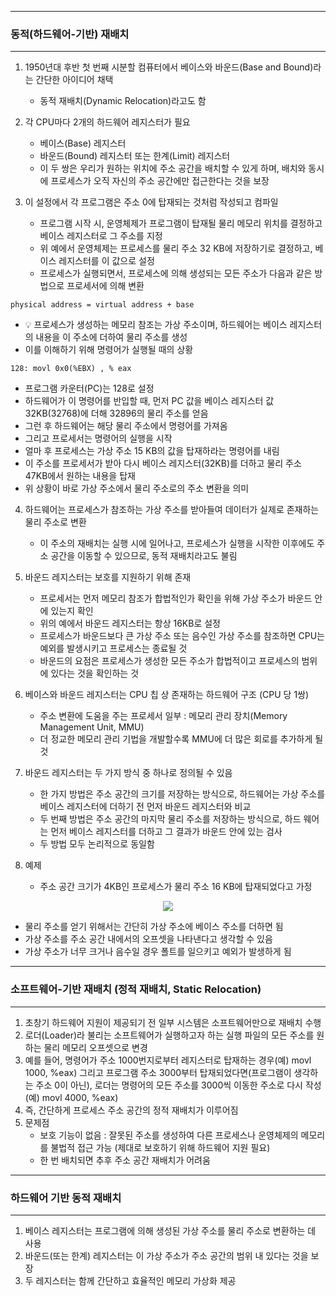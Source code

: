 -----
### 동적(하드웨어-기반) 재배치
-----
1. 1950년대 후반 첫 번째 시분할 컴퓨터에서 베이스와 바운드(Base and Bound)라는 간단한 아이디어 채택
   - 동적 재배치(Dynamic Relocation)라고도 함

2. 각 CPU마다 2개의 하드웨어 레지스터가 필요
   - 베이스(Base) 레지스터
   - 바운드(Bound) 레지스터 또는 한계(Limit) 레지스터
   - 이 두 쌍은 우리가 원하는 위치에 주소 공간을 배치할 수 있게 하며, 배치와 동시에 프로세스가 오직 자신의 주소 공간에만 접근한다는 것을 보장

3. 이 설정에서 각 프로그램은 주소 0에 탑재되는 것처럼 작성되고 컴파일
   - 프로그램 시작 시, 운영체제가 프로그램이 탑재될 물리 메모리 위치를 결정하고 베이스 레지스터로 그 주소를 지정
   - 위 예에서 운영체제는 프로세스를 물리 주소 32 KB에 저장하기로 결정하고, 베이스 레지스터를 이 값으로 설정
   - 프로세스가 실행되면서, 프로세스에 의해 생성되는 모든 주소가 다음과 같은 방법으로 프로세서에 의해 변환
```
physical address = virtual address + base
```
   - 💡 프로세스가 생성하는 메모리 참조는 가상 주소이며, 하드웨어는 베이스 레지스터의 내용을 이 주소에 더하여 물리 주소를 생성
   - 이를 이해하기 위해 명령어가 실행될 때의 상황
```
128: movl 0x0(%EBX) , % eax
```
   - 프로그램 카운터(PC)는 128로 설정
   - 하드웨어가 이 명령어를 반입할 때, 먼저 PC 값을 베이스 레지스터 값 32KB(32768)에 더해 32896의 물리 주소를 얻음
   - 그런 후 하드웨어는 해당 물리 주소에서 명령어를 가져옴
   - 그리고 프로세서는 명령어의 실행을 시작
   - 얼마 후 프로세스는 가상 주소 15 KB의 값을 탑재하라는 명령어를 내림
   - 이 주소를 프로세서가 받아 다시 베이스 레지스터(32KB)를 더하고 물리 주소 47KB에서 원하는 내용을 탑재
   - 위 상황이 바로 가상 주소에서 물리 주소로의 주소 변환을 의미

4. 하드웨어는 프로세스가 참조하는 가상 주소를 받아들여 데이터가 실제로 존재하는 물리 주소로 변환
   - 이 주소의 재배치는 실행 시에 일어나고, 프로세스가 실행을 시작한 이후에도 주소 공간을 이동할 수 있으므로, 동적 재배치라고도 불림

5. 바운드 레지스터는 보호를 지원하기 위해 존재
   - 프로세서는 먼저 메모리 참조가 합법적인가 확인을 위해 가상 주소가 바운드 안에 있는지 확인
   - 위의 예에서 바운드 레지스터는 항상 16KB로 설정
   - 프로세스가 바운드보다 큰 가상 주소 또는 음수인 가상 주소를 참조하면 CPU는 예외를 발생시키고 프로세스는 종료될 것
   - 바운드의 요점은 프로세스가 생성한 모든 주소가 합법적이고 프로세스의 범위에 있다는 것을 확인하는 것

6. 베이스와 바운드 레지스터는 CPU 칩 상 존재하는 하드웨어 구조 (CPU 당 1쌍)
   - 주소 변환에 도움을 주는 프로세서 일부 : 메모리 관리 장치(Memory Management Unit, MMU)
   - 더 정교한 메모리 관리 기법을 개발할수록 MMU에 더 많은 회로를 추가하게 될 것

7. 바운드 레지스터는 두 가지 방식 중 하나로 정의될 수 있음
   - 한 가지 방법은 주소 공간의 크기를 저장하는 방식으로, 하드웨어는 가상 주소를 베이스 레지스터에 더하기 전 먼저 바운드 레지스터와 비교
   - 두 번째 방법은 주소 공간의 마지막 물리 주소를 저장하는 방식으로, 하드 웨어는 먼저 베이스 레지스터를 더하고 그 결과가 바운드 안에 있는 검사
   - 두 방법 모두 논리적으로 동일함

8. 예제
   - 주소 공간 크기가 4KB인 프로세스가 물리 주소 16 KB에 탑재되었다고 가정
<div align="center">
<img src="https://github.com/user-attachments/assets/8dee71e8-9c7b-429b-b5d8-78aee111b2bf">
</div>

   - 물리 주소를 얻기 위해서는 간단히 가상 주소에 베이스 주소를 더하면 됨
   - 가상 주소를 주소 공간 내에서의 오프셋을 나타낸다고 생각할 수 있음
   - 가상 주소가 너무 크거나 음수일 경우 폴트를 일으키고 예외가 발생하게 됨

-----
### 소프트웨어-기반 재배치 (정적 재배치, Static Relocation)
-----
1. 초창기 하드웨어 지원이 제공되기 전 일부 시스템은 소프트웨어만으로 재배치 수행
2. 로더(Loader)라 불리는 소프트웨어가 실행하고자 하는 실행 파일의 모든 주소를 원하는 물리 메모리 오프셋으로 변경
3. 예를 들어, 명령어가 주소 1000번지로부터 레지스터로 탑재하는 경우(예) movl 1000, %eax) 그리고 프로그램 주소 3000부터 탑재되었다면(프로그램이 생각하는 주소 0이 아닌), 로더는 명령어의 모든 주소를 3000씩 이동한 주소로 다시 작성 (예) movl 4000, %eax)
4. 즉, 간단하게 프로세스 주소 공간의 정적 재배치가 이루어짐
5. 문제점
   - 보호 기능이 없음 : 잘못된 주소를 생성하여 다른 프로세스나 운영체제의 메모리를 불법적 접근 가능 (제대로 보호하기 위해 하드웨어 지원 필요)
   - 한 번 배치되면 추후 주소 공간 재배치가 어려움

-----
### 하드웨어 기반 동적 재배치
-----
1. 베이스 레지스터는 프로그램에 의해 생성된 가상 주소를 물리 주소로 변환하는 데 사용
2. 바운드(또는 한계) 레지스터는 이 가상 주소가 주소 공간의 범위 내 있다는 것을 보장
3. 두 레지스터는 함께 간단하고 효율적인 메모리 가상화 제공
